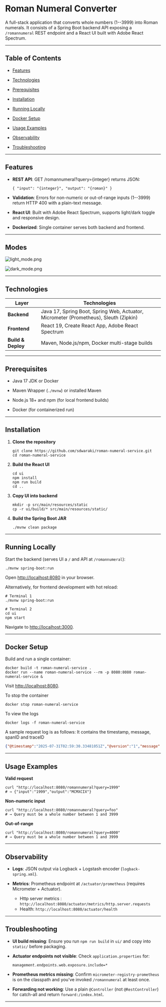 
Roman Numeral Converter
=======================

A full-stack application that converts whole numbers (1--3999) into Roman numerals. It consists of a Spring Boot backend API exposing a `/romannumeral` REST endpoint and a React UI built with Adobe React Spectrum.
* * * * *

Table of Contents
-----------------

-   [Features](#features)

-   [Technologies](#technologies)

-   [Prerequisites](#prerequisites)

-   [Installation](#installation)

-   [Running Locally](#running-locally)

-   [Docker Setup](#docker-setup)

-   [Usage Examples](#usage-examples)

-   [Observability](#observability)

-   [Troubleshooting](#troubleshooting)


* * * * *

Features
--------

-   **REST API**: GET /romannumeral?query={integer} returns JSON:

    ```
    { "input": "{integer}", "output": "{roman}" }

    ```

-   **Validation**: Errors for non-numeric or out-of-range inputs (1--3999) return HTTP 400 with a plain-text message.

-   **React UI**: Built with Adobe React Spectrum, supports light/dark toggle and responsive design.

-   **Dockerized**: Single container serves both backend and frontend.

* * * * *
Modes
--------

![light_mode.png](src/main/resources/images/light_mode.png)

![dark_mode.png](src/main/resources/images/dark_mode.png)

* * * * *

Technologies
------------

| Layer | Technologies |
| --- | --- |
| **Backend** | Java 17, Spring Boot, Spring Web, Actuator, Micrometer (Prometheus), Sleuth (Zipkin) |
| **Frontend** | React 19, Create React App, Adobe React Spectrum |
| **Build & Deploy** | Maven, Node.js/npm, Docker multi-stage builds |

* * * * *

Prerequisites
-------------

-   Java 17 JDK or Docker

-   Maven Wrapper (`./mvnw`) or installed Maven

-   Node.js 18+ and npm (for local frontend builds)

-   Docker (for containerized run)

* * * * *

Installation
------------

1.  **Clone the repository**

    ```
    git clone https://github.com/sdwaraki/roman-numeral-service.git
    cd roman-numeral-service

    ```

2.  **Build the React UI**

    ```
    cd ui
    npm install
    npm run build
    cd ..

    ```

3.  **Copy UI into backend**

    ```
    mkdir -p src/main/resources/static
    cp -r ui/build/* src/main/resources/static/

    ```

4.  **Build the Spring Boot JAR**

    ```
    ./mvnw clean package

    ```

* * * * *

Running Locally
---------------

Start the backend (serves UI a `/` and API at `/romannumeral`):

```
./mvnw spring-boot:run

```

Open [http://localhost:8080](http://localhost:8080/) in your browser.

Alternatively, for frontend development with hot reload:

```
# Terminal 1
./mvnw spring-boot:run

# Terminal 2
cd ui
npm start

```

Navigate to [http://localhost:3000](http://localhost:3000/).

* * * * *

Docker Setup
------------

Build and run a single container:

```
docker build -t roman-numeral-service .
docker run --name roman-numeral-service --rm -p 8080:8080 roman-numeral-service &

```

Visit [http://localhost:8080](http://localhost:8080/).

To stop the container
```
docker stop roman-numeral-service

```

To view the logs
```
docker logs -f roman-numeral-service

```

A sample request log is as follows: It contains the timestamp, message, spanID and traceID
```json
{"@timestamp":"2025-07-31T02:59:30.33481051Z","@version":"1","message":"Received raw query=30","logger_name":"com.example.romannumeralservice.RomanNumeralController","thread_name":"http-nio-8080-exec-1","level":"DEBUG","level_value":10000,"traceId":"688adc12b9f583fe1f703019fb20771a","spanId":"1f703019fb20771a"}
```

* * * * *

Usage Examples
--------------

**Valid request**

```
curl "http://localhost:8080/romannumeral?query=1999"
# → {"input":"1999","output":"MCMXCIX"}

```

**Non-numeric input**

```
curl "http://localhost:8080/romannumeral?query=foo"
# → Query must be a whole number between 1 and 3999

```

**Out-of-range**

```
curl "http://localhost:8080/romannumeral?query=4000"
# → Query must be a whole number between 1 and 3999

```

* * * * *

Observability
-------------

-   **Logs**: JSON output via Logback + Logstash encoder (`logback-spring.xml`).

-   **Metrics**: Prometheus endpoint at `/actuator/prometheus` (requires Micrometer + Actuator).
     - Http server metrics : `http://localhost:8080/actuator/metrics/http.server.requests`
     - Health: `http://localhost:8080/actuator/health`

* * * * *

Troubleshooting
---------------

-   **UI build missing**: Ensure you run `npm run build` in `ui/` and copy into `static/` before packaging.

-   **Actuator endpoints not visible**: Check `application.properties` for:

    ```
    management.endpoints.web.exposure.include=*

    ```

-   **Prometheus metrics missing**: Confirm `micrometer-registry-prometheus` is on the classpath and you've invoked `/romannumeral` at least once.

-   **Forwarding not working**: Use a plain `@Controller` (not `@RestController`) for catch-all and return `forward:/index.html`.

* * * * *
